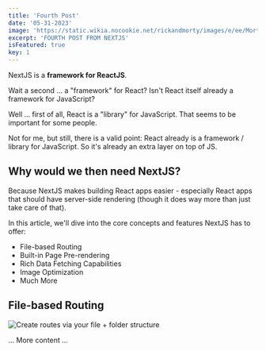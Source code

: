 ```yaml
---
title: 'Fourth Post'
date: '05-31-2023'
image: 'https://static.wikia.nocookie.net/rickandmorty/images/e/ee/Morty501.png/revision/latest?cb=20210827150137'
excerpt: 'FOURTH POST FROM NEXTJS'
isFeatured: true
key: 1
---
```


NextJS is a **framework for ReactJS**.

Wait a second ... a "framework" for React? Isn't React itself already a framework for JavaScript?

Well ... first of all, React is a "library" for JavaScript. That seems to be important for some people.

Not for me, but still, there is a valid point: React already is a framework / library for JavaScript. So it's already an extra layer on top of JS.

## Why would we then need NextJS?

Because NextJS makes building React apps easier - especially React apps that should have server-side rendering (though it does way more than just take care of that).

In this article, we'll dive into the core concepts and features NextJS has to offer:

- File-based Routing
- Built-in Page Pre-rendering
- Rich Data Fetching Capabilities
- Image Optimization
- Much More

## File-based Routing

![Create routes via your file + folder structure](https://static.tvtropes.org/pmwiki/pub/images/morty_smith_2.png)

... More content ...
